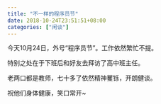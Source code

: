 ```yaml
---
title: "不一样的程序员节"
date: 2018-10-24T23:51:51+08:00
categories: ["闲谈"]
---
```


今天10月24日，外号“程序员节”。工作依然繁忙不提。

特别之处在于下班后和好友去拜访了高中班主任。

老两口都是教师，七十多了依然精神矍铄，开朗健谈。

祝他们身体健康，笑口常开~

